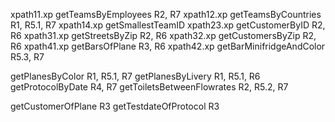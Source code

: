 xpath11.xp getTeamsByEmployees R2, R7
xpath12.xp getTeamsByCountries R1, R5.1, R7
xpath14.xp getSmallestTeamID
xpath23.xp getCustomerByID R2, R6
xpath31.xp getStreetsByZip R2, R6
xpath32.xp getCustomersByZip R2, R6
xpath41.xp getBarsOfPlane R3, R6
xpath42.xp getBarMinifridgeAndColor R5.3, R7

getPlanesByColor R1, R5.1, R7
getPlanesByLivery R1, R5.1, R6
getProtocolByDate R4, R7
getToiletsBetweenFlowrates R2, R5.2, R7

getCustomerOfPlane R3
getTestdateOfProtocol R3